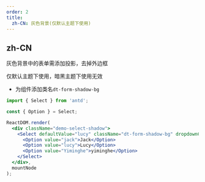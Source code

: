 ```yaml
---
order: 2
title:
  zh-CN: 灰色背景(仅默认主题下使用)
---
```


## zh-CN

灰色背景中的表单需添加投影，去掉外边框

仅默认主题下使用，暗黑主题下使用无效

- 为组件添加类名`dt-form-shadow-bg`

```jsx
import { Select } from 'antd';

const { Option } = Select;

ReactDOM.render(
  <div className="demo-select-shadow">
    <Select defaultValue="lucy" className="dt-form-shadow-bg" dropdownClassName="dt-ant-select-dropdown-default" style={{ width: 200 }}>
      <Option value="jack">Jack</Option>
      <Option value="lucy">Lucy</Option>
      <Option value="Yiminghe">yiminghe</Option>
    </Select>
  </div>,
  mountNode
);
```

